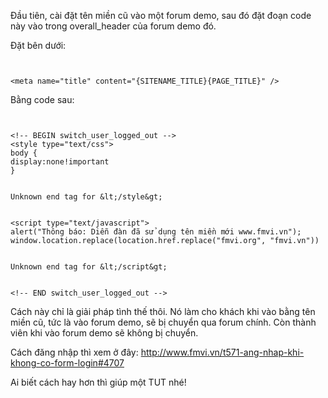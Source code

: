 Đầu tiên, cài đặt tên miền cũ vào một forum demo, sau đó đặt đoạn code này vào trong overall\_header của forum demo đó.

Đặt bên dưới:

```


<meta name="title" content="{SITENAME_TITLE}{PAGE_TITLE}" />

```
Bằng code sau:

```


<!-- BEGIN switch_user_logged_out -->
<style type="text/css">
body {
display:none!important
}


Unknown end tag for &lt;/style&gt;


<script type="text/javascript">
alert("Thông báo: Diễn đàn đã sử dụng tên miền mới www.fmvi.vn");
window.location.replace(location.href.replace("fmvi.org", "fmvi.vn"))


Unknown end tag for &lt;/script&gt;


<!-- END switch_user_logged_out -->

```

Cách này chỉ là giải pháp tình thế thôi. Nó làm cho khách khi vào bằng tên miền cũ, tức là vào forum demo, sẽ bị chuyển qua forum chính. Còn thành viên khi vào forum demo sẽ không bị chuyển.

Cách đăng nhập thì xem ở đây: http://www.fmvi.vn/t571-ang-nhap-khi-khong-co-form-login#4707

Ai biết cách hay hơn thì giúp một TUT nhé!
